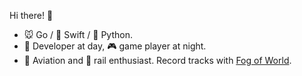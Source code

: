 Hi there! 👋

- 🐭 Go /  Swift / 🐍 Python.
- 🔭 Developer at day, 🎮 game player at night.
- 🛫️ Aviation and 🚄 rail enthusiast. Record tracks with [Fog of World](https://fogofworld.app/en/).
